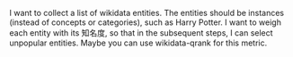 I want to collect a list of wikidata entities.
The entities should be instances (instead of concepts or categories), such as Harry Potter. 
I want to weigh each entity with its 知名度, so that in the subsequent steps, I can select unpopular entities. Maybe you can use wikidata-qrank for this metric.